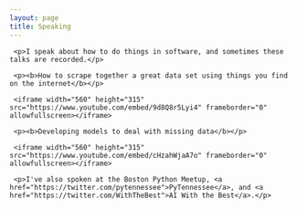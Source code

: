 ```yaml
---
layout: page
title: Speaking 
---
```


<div class="post">
     
     <p>I speak about how to do things in software, and sometimes these talks are recorded.</p>

     <p><b>How to scrape together a great data set using things you find on the internet</b></p>

     <iframe width="560" height="315" src="https://www.youtube.com/embed/9d8Q8r5Lyi4" frameborder="0" allowfullscreen></iframe>

     <p><b>Developing models to deal with missing data</b></p>

     <iframe width="560" height="315" src="https://www.youtube.com/embed/cHzahWjaA7o" frameborder="0" allowfullscreen></iframe> 

     <p>I've also spoken at the Boston Python Meetup, <a href="https://twitter.com/pytennessee">PyTennessee</a>, and <a href="https://twitter.com/WithTheBest">AI With the Best</a>.</p>

</div>

